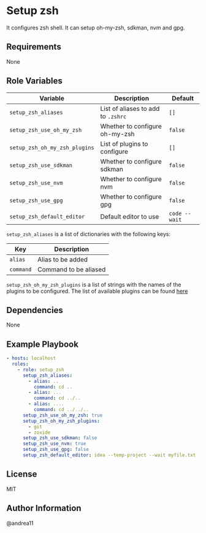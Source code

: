 # Setup zsh

It configures zsh shell. It can setup oh-my-zsh, sdkman, nvm and gpg.

## Requirements

None

## Role Variables

| Variable                      | Description                        | Default       |
| ----------------------------- | ---------------------------------- | ------------- |
| `setup_zsh_aliases`           | List of aliases to add to `.zshrc` | `[]`          |
| `setup_zsh_use_oh_my_zsh`     | Whether to configure oh-my-zsh     | `false`       |
| `setup_zsh_oh_my_zsh_plugins` | List of plugins to configure       | `[]`          |
| `setup_zsh_use_sdkman`        | Whether to configure sdkman        | `false`       |
| `setup_zsh_use_nvm`           | Whether to configure nvm           | `false`       |
| `setup_zsh_use_gpg`           | Whether to configure gpg           | `false`       |
| `setup_zsh_default_editor`    | Default editor to use              | `code --wait` |

`setup_zsh_aliases` is a list of dictionaries with the following keys:

| Key       | Description           |
| --------- | --------------------- |
| `alias`   | Alias to be added     |
| `command` | Command to be aliased |

`setup_zsh_oh_my_zsh_plugins` is a list of strings with the names of the plugins to be configured. The list of available plugins can be found [here](https://github.com/ohmyzsh/ohmyzsh/tree/master/plugins)

## Dependencies

None

## Example Playbook

```yaml
- hosts: localhost
  roles:
    - role: setup_zsh
      setup_zsh_aliases:
        - alias: ..
          command: cd ..
        - alias: ...
          command: cd ../..
        - alias: ....
          command: cd ../../..
      setup_zsh_use_oh_my_zsh: true
      setup_zsh_oh_my_zsh_plugins:
        - git
        - zoxide
      setup_zsh_use_sdkman: false
      setup_zsh_use_nvm: true
      setup_zsh_use_gpg: false
      setup_zsh_default_editor: idea --temp-project --wait myfile.txt
```

## License

MIT

## Author Information

@andrea11
